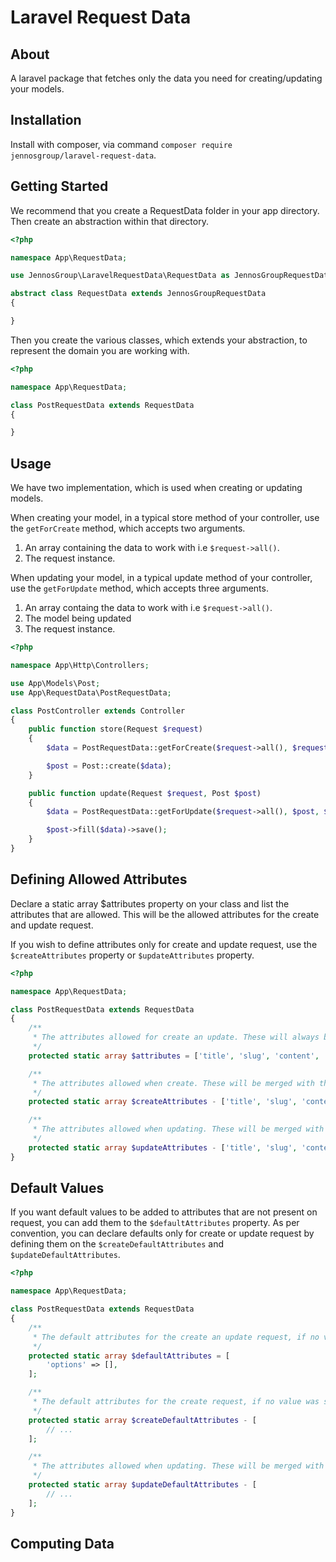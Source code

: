 # Laravel Request Data

## About 

A laravel package that fetches only the data you need for creating/updating your models.

## Installation

Install with composer, via command `composer require jennosgroup/laravel-request-data`.

## Getting Started

We recommend that you create a RequestData folder in your app directory. Then create an abstraction within that directory.

```php
<?php

namespace App\RequestData;

use JennosGroup\LaravelRequestData\RequestData as JennosGroupRequestData;

abstract class RequestData extends JennosGroupRequestData
{

}
```

Then you create the various classes, which extends your abstraction, to represent the domain you are working with.

```php
<?php

namespace App\RequestData;

class PostRequestData extends RequestData
{

}
```

## Usage

We have two implementation, which is used when creating or updating models.

When creating your model, in a typical store method of your controller, use the `getForCreate` method, which accepts two arguments.

1) An array containing the data to work with i.e `$request->all()`.
2) The request instance.

When updating your model, in a typical update method of your controller, use the `getForUpdate` method, which accepts three arguments.

1) An array containg the data to work with i.e `$request->all()`.
2) The model being updated
3) The request instance.


```php
<?php

namespace App\Http\Controllers;

use App\Models\Post;
use App\RequestData\PostRequestData;

class PostController extends Controller
{
	public function store(Request $request)
	{
		$data = PostRequestData::getForCreate($request->all(), $request);

		$post = Post::create($data);
	}

	public function update(Request $request, Post $post)
	{
		$data = PostRequestData::getForUpdate($request->all(), $post, $request);

		$post->fill($data)->save();
	}
}
```

## Defining Allowed Attributes

Declare a static array $attributes property on your class and list the attributes that are allowed. This will be the allowed attributes for the create and update request.

If you wish to define attributes only for create and update request, use the `$createAttributes` property or `$updateAttributes` property.

```php
<?php

namespace App\RequestData;

class PostRequestData extends RequestData
{
	/**
	 * The attributes allowed for create an update. These will always be present.
	 */
	protected static array $attributes = ['title', 'slug', 'content', 'author_id'];

	/**
	 * The attributes allowed when create. These will be merged with the $attributes
	 */
	protected static array $createAttributes - ['title', 'slug', 'content', 'author_id'];

	/**
	 * The attributes allowed when updating. These will be merged with the $attributes.
	 */
	protected static array $updateAttributes - ['title', 'slug', 'content'];
}
```

## Default Values

If you want default values to be added to attributes that are not present on request, you can add them to the `$defaultAttributes` property. As per convention, you can declare defaults only for create or update request by defining them on the `$createDefaultAttributes` and `$updateDefaultAttributes`.

```php
<?php

namespace App\RequestData;

class PostRequestData extends RequestData
{
	/**
	 * The default attributes for the create an update request, if no value was submitted for an attribute.
	 */
	protected static array $defaultAttributes = [
		'options' => [],
	];

	/**
	 * The default attributes for the create request, if no value was submitted for an attribute.
	 */
	protected static array $createDefaultAttributes - [
		// ...
	];

	/**
	 * The attributes allowed when updating. These will be merged with the $attributes.
	 */
	protected static array $updateDefaultAttributes - [
		// ...
	];
}
```

## Computing Data

